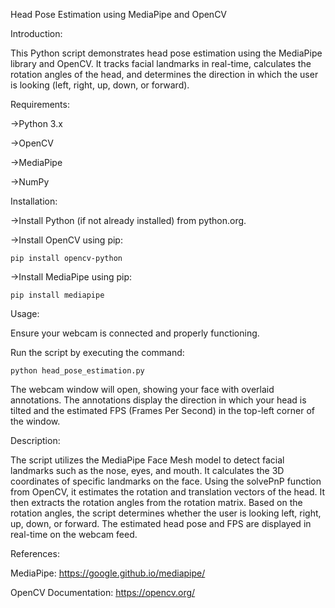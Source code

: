 Head Pose Estimation using MediaPipe and OpenCV

Introduction:

This Python script demonstrates head pose estimation using the MediaPipe library and OpenCV. It tracks facial landmarks in real-time, calculates the rotation angles of the head, and determines the direction in which the user is looking (left, right, up, down, or forward).

Requirements:

->Python 3.x

->OpenCV

->MediaPipe

->NumPy

Installation:

->Install Python (if not already installed) from python.org.

->Install OpenCV using pip:
    
    pip install opencv-python

->Install MediaPipe using pip:

    pip install mediapipe

Usage:

Ensure your webcam is connected and properly functioning.

Run the script by executing the command:

    python head_pose_estimation.py

The webcam window will open, showing your face with overlaid annotations.
The annotations display the direction in which your head is tilted and the estimated FPS (Frames Per Second) in the top-left corner of the window.

Description:

The script utilizes the MediaPipe Face Mesh model to detect facial landmarks such as the nose, eyes, and mouth.
It calculates the 3D coordinates of specific landmarks on the face.
Using the solvePnP function from OpenCV, it estimates the rotation and translation vectors of the head.
It then extracts the rotation angles from the rotation matrix.
Based on the rotation angles, the script determines whether the user is looking left, right, up, down, or forward.
The estimated head pose and FPS are displayed in real-time on the webcam feed.

References:

MediaPipe: https://google.github.io/mediapipe/

OpenCV Documentation: https://opencv.org/
